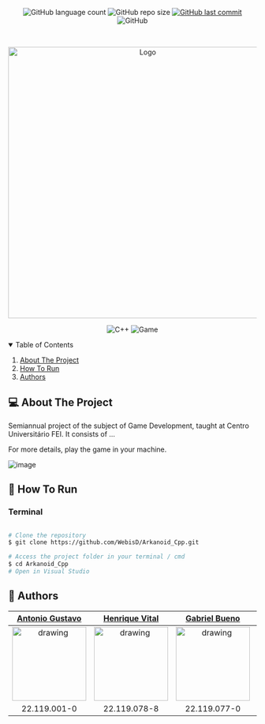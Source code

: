 <p align="center">
  <img alt="GitHub language count" src="https://img.shields.io/github/languages/count/WebisD/Arkanoid_Cpp">

  <img alt="GitHub repo size" src="https://img.shields.io/github/repo-size/WebisD/Arkanoid_Cpp">
  
  <a href="https://github.com/henriquevital00/pong-game/commits/master">
    <img alt="GitHub last commit" src="https://img.shields.io/github/last-commit/WebisD/Arkanoid_Cpp">
  </a>
  
   <img alt="GitHub" src="https://img.shields.io/github/license/WebisD/Arkanoid_Cpp">
</p>

<!-- PROJECT LOGO -->
<br />
<p align="center">
  <a href="https://github.com/antuniooh/Relic">
    <img src="https://raw.githubusercontent.com/WebisD/Arkanoid_Cpp/main/Sprites/Assets/arkanoid.bmp" alt="Logo" width="550">
  </a>
</p>

<p align="center">
  <img alt="C++" src="https://img.shields.io/badge/C++-purple?style=for-the-badge&logo=c++#&logoColor=white"/>
  <img alt="Game" src="https://img.shields.io/badge/Game-orange?style=for-the-badge&logo=game&logoColor=white"/>
</p>


<!-- TABLE OF CONTENTS -->
<details open="open">
  <summary>Table of Contents</summary>
  <ol>
    <li>
      <a href="#-about-the-project">About The Project</a>
    </li>
    <li>
      <a href="#-how-to-run">How To Run</a>
    </li>
    <li>
      <a href="#-authors">Authors</a>
    </li>
  </ol>
</details>


<!-- ABOUT THE PROJECT -->
## 💻 About The Project
Semiannual project of the subject of Game Development, taught at Centro Universitário FEI. It consists of ...

For more details, play the game in your machine.

![image](https://github.com/)


<!-- HOW TO RUN -->
## 🚀 How To Run

### Terminal
```bash

# Clone the repository
$ git clone https://github.com/WebisD/Arkanoid_Cpp.git

# Access the project folder in your terminal / cmd
$ cd Arkanoid_Cpp
# Open in Visual Studio 

```

## 🤖 Authors

[Antonio Gustavo](https://github.com/antuniooh)           |  [Henrique Vital](https://github.com/henriquevital00)           |  [Gabriel Bueno](https://github.com/GabrielBueno200)           |  [João Vitor Dias](https://github.com/JoaoDias-223)           |  [Weverson da Silva](https://github.com/WebisD)
:-------------------------:|:-------------------------:|:-------------------------:|:-------------------------:|:-------------------------:
<img src="https://avatars.githubusercontent.com/u/51217271?v=4" alt="drawing" width="150"/>  |  <img src="https://avatars.githubusercontent.com/u/48650626?v=4" alt="drawing" width="150"/>| <img src="https://avatars.githubusercontent.com/u/56837996?v=4" alt="drawing" width="150"/>  |  <img src="https://avatars.githubusercontent.com/u/63318342?v=4" alt="drawing" width="150"/>| <img src="https://avatars.githubusercontent.com/u/49571908?v=4" alt="drawing" width="150"/>
22.119.001-0 | 22.119.078-8 | 22.119.077-0 | 22.119.006-9 | 22.119.004-4


